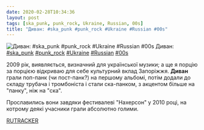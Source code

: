 ```yaml
---
date: 2020-02-28T10:34:36
layout: post
tags: [ska_punk, punk_rock, Ukraine, Russian, 00s]
title: "Диван: #ska_punk #punk_rock #Ukraine #Russian #00s"
---
```

![Диван: #ska_punk #punk_rock #Ukraine #Russian #00s](https://res.cloudinary.com/vast-space-unexplored/image/upload/q_auto,dpr_auto,w_auto/photos/photo_906_28-02-2020_10-34-36.jpg)
Диван: [#ska_punk](/tags/#ska_punk) [#punk_rock](/tags/#punk_rock) [#Ukraine](/tags/#Ukraine) [#Russian](/tags/#Russian) [#00s](/tags/#00s)

2009 рік, виявляється, визначний для української музики; а ще я порцію за порцією відкриваю для себе культурний вклад Запоріжжя. **Диван** грали поп-панк (чи пост-панк?) на першому альбомі, потім додали до складу трубача і тромбоніста і стали ска-панком, з акцентом більше на &quot;панку&quot;, ніж на &quot;ска&quot;.

Прославились вони завдяки фестивалеві &quot;Нахерсон&quot; у 2010 році, на котрому деякі учасники грали абсолютно голими.

[RUTRACKER](https://rutracker.org/forum/viewtopic.php?t=3457552)